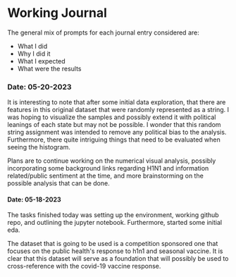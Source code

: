 # Working Journal
The general mix of prompts for each journal entry considered are:
* What I did
* Why I did it
* What I expected
* What were the results

### Date: 05-20-2023
It is interesting to note that after some initial data exploration, that there are features in this original dataset that were randomly represented as a string. I was hoping to visualize the samples and possibly extend it with political leanings of each state but may not be possible. I wonder that this random string assignment was intended to remove any political bias to the analysis. Furthermore, there quite intriguing things that need to be evaluated when seeing the histogram. 

Plans are to continue working on the numerical visual analysis, possibly incorporating some background links regarding H1N1 and information related/public sentiment at the time, and more brainstorming on the possible analysis that can be done. 

#### Date: 05-18-2023
The tasks finished today was setting up the environment, working github repo, and outlining the jupyter notebook. Furthermore, started some initial eda. 

The dataset that is going to be used is a competition sponsored one that focuses on the public health's response to h1n1 and seasonal vaccine. It is clear that this dataset will serve as a foundation that will possibly be used to cross-reference with the covid-19 vaccine response. 
